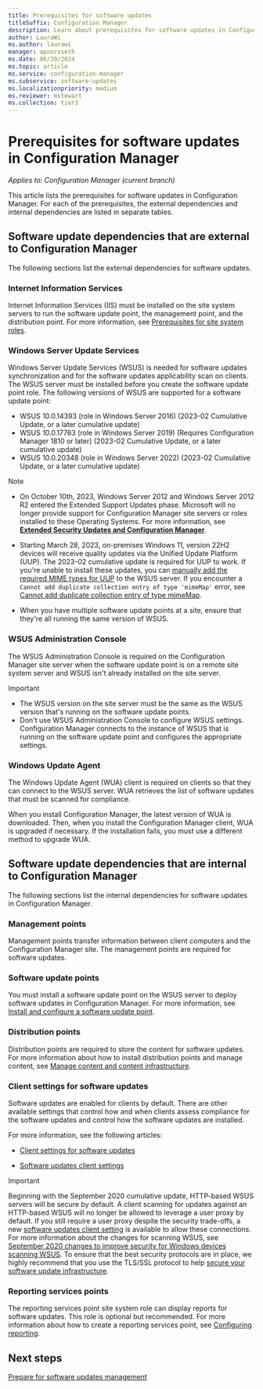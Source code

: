 ```yaml
---
title: Prerequisites for software updates
titleSuffix: Configuration Manager
description: Learn about prerequisites for software updates in Configuration Manager.
author: LauraWi
ms.author: laurawi
manager: apoorvseth
ms.date: 06/20/2024
ms.topic: article
ms.service: configuration-manager
ms.subservice: software-updates
ms.localizationpriority: medium
ms.reviewer: mstewart
ms.collection: tier3
---
```


# Prerequisites for software updates in Configuration Manager

*Applies to: Configuration Manager (current branch)*

This article lists the prerequisites for software updates in Configuration Manager. For each of the prerequisites, the external dependencies and internal dependencies are listed in separate tables.

## Software update dependencies that are external to Configuration Manager

The following sections list the external dependencies for software updates.

### Internet Information Services

Internet Information Services (IIS) must be installed on the site system servers to run the software update point, the management point, and the distribution point. For more information, see [Prerequisites for site system roles](../../core/plan-design/configs/site-and-site-system-prerequisites.md).

### Windows Server Update Services

Windows Server Update Services (WSUS) is needed for software updates synchronization and for the software updates applicability scan on clients. The WSUS server must be installed before you create the software update point role. The following versions of WSUS are supported for a software update point:

- WSUS 10.0.14393 (role in Windows Server 2016) (2023-02 Cumulative Update, or a later cumulative update)
- WSUS 10.0.17763 (role in Windows Server 2019) (Requires Configuration Manager 1810 or later) (2023-02 Cumulative Update, or a later cumulative update)
- WSUS 10.0.20348 (role in Windows Server 2022) (2023-02 Cumulative Update, or a later cumulative update)

> [!NOTE]
>
> - On October 10th, 2023, Windows Server 2012 and Windows Server 2012 R2 entered the Extended Support Updates phase. Microsoft will no longer provide support for Configuration Manager site servers or roles installed to these Operating Systems. For more information, see **[Extended Security Updates and Configuration Manager](/mem/configmgr/core/plan-design/configs/supported-operating-systems-for-clients-and-devices)**.
>
> - Starting March 28, 2023, on-premises Windows 11, version 22H2 devices will receive quality updates via the Unified Update Platform (UUP). The 2023-02 cumulative update is required for UUP to work. If you're unable to install these updates, you can [manually add the required MIME types for UUP](/windows-server/administration/windows-server-update-services/plan/plan-your-wsus-deployment#manually-add-the-required-mime-types-for-uup) to the WSUS server. If you encounter a `Cannot add duplicate collection entry of type 'mimeMap'` error, see [Cannot add duplicate collection entry of type mimeMap](/windows-server/administration/windows-server-update-services/manage/wsus-messages-and-troubleshooting-tips#cannot-add-duplicate-collection-entry-of-type-mimemap).
>
> - When you have multiple software update points at a site, ensure that they're all running the same version of WSUS.

### WSUS Administration Console

The WSUS Administration Console is required on the Configuration Manager site server when the software update point is on a remote site system server and WSUS isn't already installed on the site server.

> [!IMPORTANT]
>
> - The WSUS version on the site server must be the same as the WSUS version that's running on the software update points.
> - Don't use WSUS Administration Console to configure WSUS settings. Configuration Manager connects to the instance of WSUS that is running on the software update point and configures the appropriate settings.

### Windows Update Agent

The Windows Update Agent (WUA) client is required on clients so that they can connect to the WSUS server. WUA retrieves the list of software updates that must be scanned for compliance.

When you install Configuration Manager, the latest version of WUA is downloaded. Then, when you install the Configuration Manager client, WUA is upgraded if necessary. If the installation fails, you must use a different method to upgrade WUA.

## Software update dependencies that are internal to Configuration Manager

The following sections list the internal dependencies for software updates in Configuration Manager.

### Management points

Management points transfer information between client computers and the Configuration Manager site. The management points are required for software updates.

### Software update points

You must install a software update point on the WSUS server to deploy software updates in Configuration Manager. For more information, see [Install and configure a software update point](../get-started/install-a-software-update-point.md).

### Distribution points

Distribution points are required to store the content for software updates. For more information about how to install distribution points and manage content, see [Manage content and content infrastructure](../../core/servers/deploy/configure/manage-content-and-content-infrastructure.md).

### Client settings for software updates

Software updates are enabled for clients by default. There are other available settings that control how and when clients assess compliance for the software updates and control how the software updates are installed.

 For more information, see the following articles:

- [Client settings for software updates](../get-started/manage-settings-for-software-updates.md#BKMK_ClientSettings)

- [Software updates client settings](../../core/clients/deploy/about-client-settings.md#software-updates)

> [!IMPORTANT]
>
> Beginning with the September 2020 cumulative update, HTTP-based WSUS servers will be secure by default. A client scanning for updates against an HTTP-based WSUS will no longer be allowed to leverage a user proxy by default. If you still require a user proxy despite the security trade-offs, a new [software updates client setting](../../core/clients/deploy/about-client-settings.md#software-updates) is available to allow these connections. For more information about the changes for scanning WSUS, see [September 2020 changes to improve security for Windows devices scanning WSUS](https://go.microsoft.com/fwlink/?linkid=2144403). To ensure that the best security protocols are in place, we highly recommend that you use the TLS/SSL protocol to help [secure your software update infrastructure](../get-started/software-update-point-ssl.md).

### Reporting services points

The reporting services point site system role can display reports for software updates. This role is optional but recommended. For more information about how to create a reporting services point, see [Configuring reporting](../../core/servers/manage/configuring-reporting.md).

## Next steps

[Prepare for software updates management](../get-started/prepare-for-software-updates-management.md)
